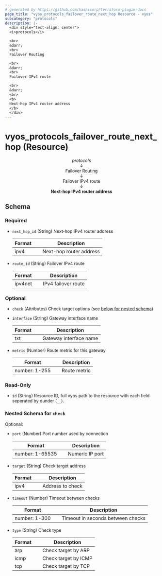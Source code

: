 ```yaml
---
# generated by https://github.com/hashicorp/terraform-plugin-docs
page_title: "vyos_protocols_failover_route_next_hop Resource - vyos"
subcategory: "protocols"
description: |-
  <div style="text-align: center">
  <i>protocols</i>

  <br>
  &darr;
  <br>
  Failover Routing

  <br>
  &darr;
  <br>
  Failover IPv4 route

  <br>
  &darr;
  <br>
  <b>
  Next-hop IPv4 router address
  </b>
  </div>
---
```


# vyos_protocols_failover_route_next_hop (Resource)

<div style="text-align: center">
<i>protocols</i>

<br>
&darr;
<br>
Failover Routing

<br>
&darr;
<br>
Failover IPv4 route

<br>
&darr;
<br>
<b>
Next-hop IPv4 router address
</b>
</div>



<!-- schema generated by tfplugindocs -->
## Schema

### Required

- `next_hop_id` (String) Next-hop IPv4 router address

    |  Format &emsp; | Description  |
    |----------|---------------|
    |  ipv4  &emsp; |  Next-hop router address  |
- `route_id` (String) Failover IPv4 route

    |  Format &emsp; | Description  |
    |----------|---------------|
    |  ipv4net  &emsp; |  IPv4 failover route  |

### Optional

- `check` (Attributes) Check target options (see [below for nested schema](#nestedatt--check))
- `interface` (String) Gateway interface name

    |  Format &emsp; | Description  |
    |----------|---------------|
    |  txt  &emsp; |  Gateway interface name  |
- `metric` (Number) Route metric for this gateway

    |  Format &emsp; | Description  |
    |----------|---------------|
    |  number: 1-255  &emsp; |  Route metric  |

### Read-Only

- `id` (String) Resource ID, full vyos path to the resource with each field seperated by dunder (`__`).

<a id="nestedatt--check"></a>
### Nested Schema for `check`

Optional:

- `port` (Number) Port number used by connection

    |  Format &emsp; | Description  |
    |----------|---------------|
    |  number: 1-65535  &emsp; |  Numeric IP port  |
- `target` (String) Check target address

    |  Format &emsp; | Description  |
    |----------|---------------|
    |  ipv4  &emsp; |  Address to check  |
- `timeout` (Number) Timeout between checks

    |  Format &emsp; | Description  |
    |----------|---------------|
    |  number: 1-300  &emsp; |  Timeout in seconds between checks  |
- `type` (String) Check type

    |  Format &emsp; | Description  |
    |----------|---------------|
    |  arp  &emsp; |  Check target by ARP  |
    |  icmp  &emsp; |  Check target by ICMP  |
    |  tcp  &emsp; |  Check target by TCP  |
